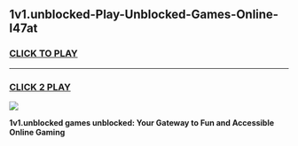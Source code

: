 
## 1v1.unblocked-Play-Unblocked-Games-Online-l47at
<h3>
<a href="https://premium76.site?title=1v1.unblocked&ref=25A">CLICK TO PLAY</a></h3>
<hr>

<h3>
<a href="https://premium76.site?title=1v1.unblocked&ref=25A">CLICK 2 PLAY</a>
  
</h3>

<a href="https://premium76.site?title=1v1.unblocked&ref=25A"><img src="https://clearcache.store/games.png"></a>


**1v1.unblocked games unblocked: Your Gateway to Fun and Accessible Online Gaming**
